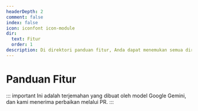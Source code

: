 ```yaml
---
headerDepth: 2
comment: false
index: false
icon: iconfont icon-module
dir:
  text: Fitur
  order: 1
description: Di direktori panduan fitur, Anda dapat menemukan semua direktori fitur yang disediakan oleh Snap Hutao saat ini, dan mencari dokumen fitur yang sesuai sesuai kebutuhan.
---
```


# Panduan Fitur

<Catalog />
::: important
Ini adalah terjemahan yang dibuat oleh model Google Gemini, dan kami menerima perbaikan melalui PR.
:::
